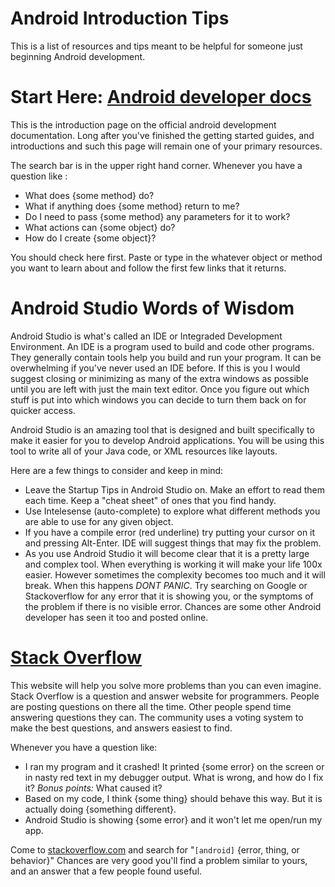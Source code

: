 # Android Introduction Tips
This is a list of resources and tips meant to be helpful for someone just beginning Android development.

# Start Here: [Android developer docs](http://developer.android.com/develop/index.html)

This is the introduction page on the official android development documentation. Long after you've finished the getting started guides, and introductions and such this page will remain one of your primary resources.

The search bar is in the upper right hand corner. Whenever you have a question like : 

- What does {some method} do? 
- What if anything does {some method} return to me? 
- Do I need to pass {some method} any parameters for it to work?
- What actions can {some object} do? 
- How do I create {some object}?

You should check here first. Paste or type in the whatever object or method you want to learn about and follow the first few links that it returns.

# Android Studio Words of Wisdom
Android Studio is what's called an IDE or Integraded Development Environment. An IDE is a program used to build and code other programs. They generally contain tools help you build and run your program. It can be overwhelming if you've never used an IDE before. If this is you I would suggest closing or minimizing as many of the extra windows as possible until you are left with just the main text editor. Once you figure out which stuff is put into which windows you can decide to turn them back on for quicker access.

Android Studio is an amazing tool that is designed and built specifically to make it easier for you to develop Android applications. You will be using this tool to write all of your Java code, or XML resources like layouts. 

Here are a few things to consider and keep in mind:
- Leave the Startup Tips in Android Studio on. Make an effort to read them each time. Keep a "cheat sheet" of ones that you find handy.
- Use Intelesense (auto-complete) to explore what different methods you are able to use for any given object.
- If you have a compile error (red underline) try putting your cursor on it and pressing Alt-Enter. IDE will suggest things that may fix the problem.
- As you use Android Studio it will become clear that it is a pretty large and complex tool. When everything is working it will make your life 100x easier. However sometimes the complexity becomes too much and it will break. When this happens *DONT PANIC*. Try searching on Google or Stackoverflow for any error that it is showing you, or the symptoms of the problem if there is no visible error. Chances are some other Android developer has seen it too and posted online.


# [Stack Overflow](http://stackoverflow.com)

This website will help you solve more problems than you can even imagine. Stack Overflow is a question and answer website for programmers. People are posting questions on there all the time. Other people spend time answering questions they can. The community uses a voting system to make the best questions, and answers easiest to find.

Whenever you have a question like: 

- I ran my program and it crashed! It printed {some error} on the screen or in nasty red text in my debugger output. What is wrong, and how do I fix it? *Bonus points:* What caused it?
- Based on my code, I think {some thing} should behave this way. But it is actually doing {something different}.
- Android Studio is showing {some error} and it won't let me open/run my app.

Come to [stackoverflow.com](http://stackoverflow.com) and search for "`[android]` {error, thing, or behavior}" Chances are very good you'll find a problem similar to yours, and an answer that a few people found useful.

